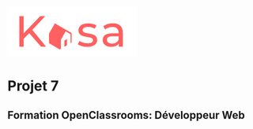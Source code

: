 ![Picture](https://github.com/Brice789/Kasa/blob/master/public/logo.png)

# Projet 7
## Formation OpenClassrooms: Développeur Web